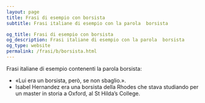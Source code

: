 ```yaml
---
layout: page
title: Frasi di esempio con borsista 
subtitle: Frasi italiane di esempio con la parola  borsista

og_title: Frasi di esempio con borsista 
og_description: Frasi italiane di esempio con la parola  borsista
og_type: website
permalink: /frasi/b/borsista.html
---
```


Frasi italiane di esempio contenenti la parola borsista:


- «Lui era un borsista, però, se non sbaglio.».
- Isabel Hernandez era una borsista della Rhodes che stava studiando per un master in storia a Oxford, al St Hilda’s College.

